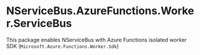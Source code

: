 # NServiceBus.AzureFunctions.Worker.ServiceBus

This package enables NServiceBus with Azure Functions isolated worker SDK (`Microsoft.Azure.Functions.Worker.Sdk`)

